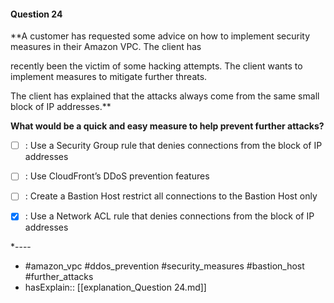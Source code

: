 #### Question  24

**A customer has requested some advice on how to implement security measures in their Amazon VPC. The client has

recently been the victim of some hacking attempts. The client wants to implement measures to mitigate further threats.

The client has explained that the attacks always come from the same small block of IP addresses.**

**What would be a quick and easy measure to help prevent further attacks?**

- [ ] :  Use a Security Group rule that denies connections from the block of IP addresses

- [ ] :  Use CloudFront’s DDoS prevention features

- [ ] :  Create a Bastion Host restrict all connections to the Bastion Host only

- [x] :  Use a Network ACL rule that denies connections from the block of IP addresses

*----

- #amazon_vpc #ddos_prevention #security_measures #bastion_host #further_attacks
- hasExplain:: [[explanation_Question  24.md]]
